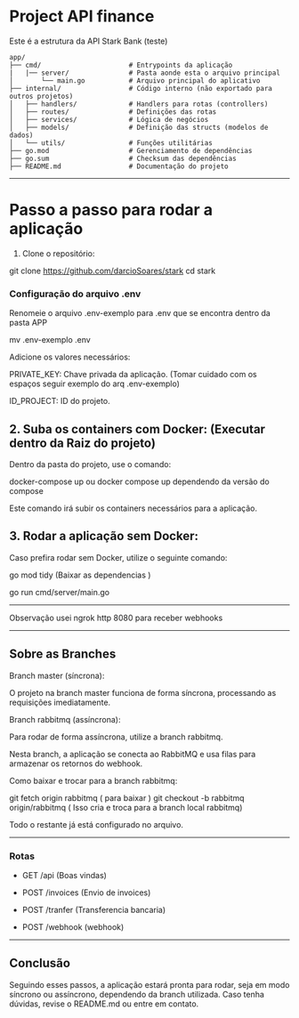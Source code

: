 # Project API finance

Este é a estrutura da API Stark Bank (teste)

```plaintext
app/
├── cmd/                      # Entrypoints da aplicação
|   |── server/               # Pasta aonde esta o arquivo principal
│       └── main.go           # Arquivo principal do aplicativo
├── internal/                 # Código interno (não exportado para outros projetos)
│   ├── handlers/             # Handlers para rotas (controllers)
│   ├── routes/               # Definições das rotas
│   ├── services/             # Lógica de negócios
│   ├── models/               # Definição das structs (modelos de dados)
│   └── utils/                # Funções utilitárias
├── go.mod                    # Gerenciamento de dependências
├── go.sum                    # Checksum das dependências
├── README.md                 # Documentação do projeto
```
--------------------------------------------------------------------------------

# Passo a passo para rodar a aplicação

1. Clone o repositório:

git clone https://github.com/darcioSoares/stark
cd stark

### Configuração do arquivo .env

Renomeie o arquivo .env-exemplo para .env que se encontra dentro da pasta APP

mv .env-exemplo .env

Adicione os valores necessários:

PRIVATE_KEY: Chave privada da aplicação. (Tomar cuidado com os espaços seguir exemplo do arq .env-exemplo)

ID_PROJECT: ID do projeto.

## 2. Suba os containers com Docker: (Executar dentro da Raiz do projeto)

Dentro da pasta do projeto, use o comando:

docker-compose up ou docker compose up dependendo da versão do compose

Este comando irá subir os containers necessários para a aplicação.

## 3. Rodar a aplicação sem Docker:

Caso prefira rodar sem Docker, utilize o seguinte comando:

go mod tidy (Baixar as dependencias )

go run cmd/server/main.go

-------------------------------------------------------------------------------

Observação usei ngrok http 8080 para receber webhooks

--------------------------------------------------------------------------------

## Sobre as Branches

Branch master (síncrona):

O projeto na branch master funciona de forma síncrona, processando as requisições imediatamente.

Branch rabbitmq (assíncrona):

Para rodar de forma assíncrona, utilize a branch rabbitmq.

Nesta branch, a aplicação se conecta ao RabbitMQ e usa filas para armazenar os retornos do webhook.

Como baixar e trocar para a branch rabbitmq:

git fetch origin rabbitmq ( para baixar ) git checkout -b rabbitmq origin/rabbitmq ( Isso cria e troca para a branch local rabbitmq)

Todo o restante já está configurado no arquivo.

-------------------------------------------------------

### Rotas
- GET /api (Boas vindas)
- POST /invoices (Envio de invoices)
- POST /tranfer (Transferencia bancaria)

- POST /webhook (webhook)

-------------------------------------------------------
## Conclusão

Seguindo esses passos, a aplicação estará pronta para rodar, seja em modo síncrono ou assíncrono, dependendo da branch utilizada. Caso tenha dúvidas, revise o README.md ou entre em contato.


